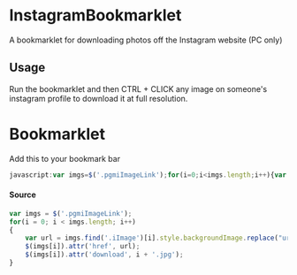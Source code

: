 # InstagramBookmarklet
A bookmarklet for downloading photos off the Instagram website (PC only)

## Usage
Run the bookmarklet and then CTRL + CLICK any image on someone's instagram profile to download it at full resolution.

# Bookmarklet
Add this to your bookmark bar
```javascript
javascript:var imgs=$('.pgmiImageLink');for(i=0;i<imgs.length;i++){var url=imgs.find('.iImage')[i].style.backgroundImage.replace("url(","").replace(")","");$(imgs[i]).attr('href',url);$(imgs[i]).attr('download',i+'.jpg');}
```

#### Source
```javascript
var imgs = $('.pgmiImageLink');
for(i = 0; i < imgs.length; i++)
{
    var url = imgs.find('.iImage')[i].style.backgroundImage.replace("url(", "").replace(")","");
    $(imgs[i]).attr('href', url);
    $(imgs[i]).attr('download', i + '.jpg');
}
```
